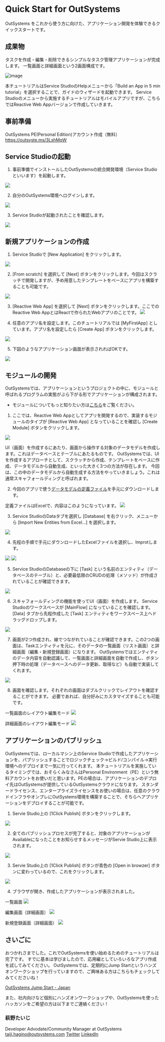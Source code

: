 # Quick Start for OutSystems 

OutSystems をこれから使う方に向けた、アプリケーション開発を体験できるクイックスタートです。

## 成果物
タスクを作成・編集・削除できるシンプルなタスク管理アプリケーションが完成します。
一覧画面と詳細画面という2画面構成です。

![image](https://github.com/katajunn/OutSystems/assets/120441205/fdfc839c-bc6f-428b-8fc9-aaf79fced506)

本チュートリアルはService StudioのHelpメニューから「Build an App in 5 min tutorial」を選択することで、ガイドのウィザードを起動できます。
Service Studioのメニューから実施するチュートリアルはモバイルアプリですが、こちらではReactive Web Appバージョンで作成していきます。

## 事前準備
OutSystems PE(Personal Edition)アカウント作成（無料）
https://outsyste.ms/3LshMqW

## Service Studioの起動
1. 事前準備でインストールしたOutSystemsの統合開発環境（Service Studioといいます）を起動します。

![](./images/001.png)

2. 自分のOutSystems環境へログインします。

![](./images/002.png)

3. Service Studioが起動されたことを確認します。

![](./images/003.png)

## 新規アプリケーションの作成

1. Service Studioで [New Application] をクリックします。

![](./images/004.png)

2. [From scratch] を選択して [Next] ボタンをクリックします。今回はスクラッチで開発しますが、予め用意したテンプレートをベースにアプリを構築することも可能です。

![](./images/005.png)

3. [Reactive Web App] を選択して [Next] ボタンをクリックします。ここでのReactive Web AppとはReactで作られたWebアプリのことです。
![](./images/006.png)

4. 任意のアプリ名を設定します。このチュートリアルでは [MyFirstApp] としています。アプリ名を設定したら [Create App] ボタンをクリックします。

![](./images/007.png)

5. 下図のようなアプリケーション画面が表示されればOKです。

![](./images/008.png)

## モジュールの開発

OutSystemsでは、アプリケーションというプロジェクトの中に、モジュールと呼ばれるプログラムの実態がぶら下がる形でアプリケーションが構成されます。

* モジュールについてもっと知りたい方は[こちら](https://success.outsystems.com/ja-jp/Documentation/11/Developing_an_Application)をご覧ください。

1. ここでは、Reactive Web Appとしてアプリを開発するので、実装するモジュールのタイプが [Reactive Web App] となっていることを確認し [Create Module] ボタンをクリックします。

![](./images/009.png)

UI（画面）を作成するにあたり、画面から操作する対象のデータモデルを作成します。これはデータベースとテーブルにあたるものです。
OutSystemsでは、UIを作成するアプローチとして、スクラッチから作成、テンプレートをベースに作成、データモデルから自動生成、といった大きく3つの方法が存在します。
今回は、この中のデータモデルから自動生成する方法をやっていきましょう。これは通常スキャフォールディングと呼ばれます。

2. 今回のアプリで使う[データモデルの定義ファイル](./resources/TutorialResource.xlsx)を手元にダウンロードします。

定義ファイルはExcelで、内容はこのようになっています。
![](./images/010.png)

3. Service StudioのDataタブを選択し [Database] を右クリック、メニューから [Import New Entities from Excel...] を選択します。

![](./images/011.png)

4. 先程の手順で手元にダウンロードしたExcelファイルを選択し、Improtします。

![](./images/012.png)
![](./images/013.png)

5. Service StudioのDatabaseの下に [Task] という名前のエンティティ（データベースのテーブル）と、必要最低限のCRUDの処理（メソッド）が作成されていることが確認できます。

![](./images/014.png)

6. スキャフォールディングの機能を使ってUI（画面）を作成します。 Service Studioのワークスペースが [MainFlow] になっていることを確認します。 [Data] タブから先程作成した [Task] エンティティをワークスペース上へドラッグドロップします。

![](./images/015.png)

7. 画面が2つ作成され、線でつながれていることが確認できます。この2つの画面は、Taskエンティティを元に、そのデータの一覧画面（リスト画面）と詳細画面（編集・新規登録画面）になります。 OutSystemsではエンティティのデータ内容を自動認識して、一覧画面と詳細画面を自動で作成し、ボタン押下時の処理（データベースへのデータ更新、取得など）も自動で実装してくれます。

![](./images/016.png)

8. 画面を確認します。それぞれの画面はダブルクリックでレイアウトを確認することができます。 必要であれば、自分好みにカスタマイズすることも可能です。

一覧画面のレイアウト編集モード
![](./images/017.png)

詳細画面のレイアウト編集モード
![](./images/018.png)

## アプリケーションのパブリッシュ

OutSystemsでは、ローカルマシン上のService Studioで作成したアプリケーションを、パブリッシュすることでロジックチェック→ビルド/コンパイル→実行環境へのデプロイまで一気に行ってくれます。
本チュートリアルを実施しているタイミングでは、おそらくみなさんはPersonal Environment（PE）という無料アカウントをお使いだと思います。PEの場合は、アプリケーションのデプロイ先はOutSystemsが提供しているOutSystemsクラウドになります。
スタンダードライセンス、エンタープライズライセンスをお使いの場合は、任意のクラウドインフラやオンプレにOutSystems環境を構築することで、そちらへアプリケーションをデプロイすることが可能です。

1. Servie Studio上の [1Click Publish] ボタンをクリックします。

![](./images/019.png)

2. 全てのパブリッシュプロセスが完了すると、対象のアプリケーションがAvailableになったことをお知らせするメッセージがServie Studio上に表示されます。

![](./images/020.png)

3. Servie Studio上の [1Click Publish] ボタンが青色の [Open in browzer] ボタンに変わっているので、これをクリックします。

![](./images/021.png)

4. ブラウザが開き、作成したアプリケーションが表示されました。

一覧画面
![](./images/022.png)

編集画面（詳細画面）
![](./images/023.png)

新規登録画面（詳細画面）
![](./images/024.png)

## さいごに
おつかれさまでした。これでOutSystemsを使い始めるためのチュートリアルは完了です。 すでに基本は学びましたので、応用編としていろいろなアプリ作成を試してみてください。
OutSystemsでは、定期的にJump Startというハンズオンワークショップを行っていますので、ご興味ある方はこちらもチェックしてみてくださいね！

[OutSystems Jump Start - Japan](https://www.outsystems.com/ja-jp/events/jump-start/apac/japan/)


また、社内向けなど個別にハンズオンワークショップや、OutSystemsを使ったハッカソンをご希望の方は以下までご連絡ください！

### 萩野たいじ
Developer Advodate/Community Manager at OutSystems
taiji.hagino@outsystems.com
[Twitter](https://twitter.com/taiponrock)
[LinkedIn](https://www.linkedin.com/in/taiponrock/)
